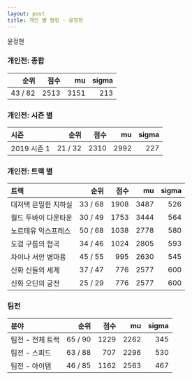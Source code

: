 ```yaml
---
layout: post
title: 개인 별 랭킹 - 윤정현
---
```


윤정현

### 개인전: 종합

| 순위 | 점수 | mu | sigma |
|---:|---:|---:|---:|
| 43 / 82 | 2513 | 3151 | 213 |

### 개인전: 시즌 별

| 시즌 | 순위 | 점수 | mu | sigma |
|:---|---:|---:|---:|---:|
| 2019 시즌 1 | 21 / 32 | 2310 | 2992 | 227 |

### 개인전: 트랙 별

| 트랙 | 순위 | 점수 | mu | sigma |
|:---|---:|---:|---:|---:|
| 대저택 은밀한 지하실 | 33 / 68 | 1908 | 3487 | 526 |
| 월드 두바이 다운타운 | 30 / 49 | 1753 | 3444 | 564 |
| 노르테유 익스프레스 | 50 / 68 | 1038 | 2778 | 580 |
| 도검 구름의 협곡 | 34 / 46 | 1024 | 2805 | 593 |
| 차이나 서안 병마용 | 45 / 55 | 995 | 2630 | 545 |
| 신화 신들의 세계 | 37 / 47 | 776 | 2577 | 600 |
| 신화 오딘의 궁전 | 25 / 29 | 776 | 2577 | 600 |

### 팀전

| 분야 | 순위 | 점수 | mu | sigma |
|:---|---:|---:|---:|---:|
| 팀전 - 전체 트랙 | 65 / 90 | 1229 | 2262 | 345 |
| 팀전 - 스피드 | 63 / 88 | 707 | 2296 | 530 |
| 팀전 - 아이템 | 46 / 85 | 1162 | 2563 | 467 |
